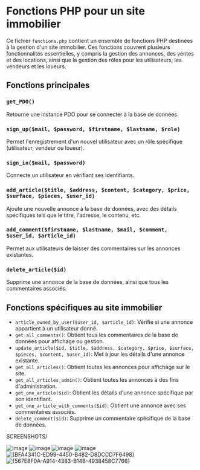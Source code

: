# Fonctions PHP pour un site immobilier

Ce fichier `functions.php` contient un ensemble de fonctions PHP destinées à la gestion d'un site immobilier. Ces fonctions couvrent plusieurs fonctionnalités essentielles, y compris la gestion des annonces, des ventes et des locations, ainsi que la gestion des rôles pour les utilisateurs, les vendeurs et les loueurs.

## Fonctions principales

### `get_PDO()`

Retourne une instance PDO pour se connecter à la base de données.

### `sign_up($mail, $password, $firstname, $lastname, $role)`

Permet l'enregistrement d'un nouvel utilisateur avec un rôle spécifique (utilisateur, vendeur ou loueur).

### `sign_in($mail, $password)`

Connecte un utilisateur en vérifiant ses identifiants.

### `add_article($title, $address, $content, $category, $price, $surface, $pieces, $user_id)`

Ajoute une nouvelle annonce à la base de données, avec des détails spécifiques tels que le titre, l'adresse, le contenu, etc.

### `add_comment($firstname, $lastname, $mail, $comment, $user_id, $article_id)`

Permet aux utilisateurs de laisser des commentaires sur les annonces existantes.

### `delete_article($id)`

Supprime une annonce de la base de données, ainsi que tous les commentaires associés.

## Fonctions spécifiques au site immobilier

- `article_owned_by_user($user_id, $article_id)`: Vérifie si une annonce appartient à un utilisateur donné.
- `get_all_comments()`: Obtient tous les commentaires de la base de données pour affichage ou gestion.
- `update_article($id, $title, $address, $category, $price, $surface, $pieces, $content, $user_id)`: Met à jour les détails d'une annonce existante.
- `get_all_articles()`: Obtient toutes les annonces pour affichage sur le site.
- `get_all_articles_admin()`: Obtient toutes les annonces à des fins d'administration.
- `get_one_article($id)`: Obtient les détails d'une annonce spécifique par son identifiant.
- `get_one_article_with_comments($id)`: Obtient une annonce avec ses commentaires associés.
- `delete_comment($id)`: Supprime un commentaire spécifique de la base de données.

SCREENSHOTS/

![image](https://github.com/user-attachments/assets/1dc343c7-8ec4-495c-8ba9-537e46cef76d)
![image](https://github.com/user-attachments/assets/4cfbb71b-eb2b-48fb-b1f3-7a2327bf2704)
![image](https://github.com/user-attachments/assets/af5f902e-36b7-4bf7-bed1-485072523d43)
![image](https://github.com/user-attachments/assets/d0183de4-6563-4665-a8d3-813dea04ebbc)
![{BFA4341C-ED99-4450-B482-D8DCCD7F6498}](https://github.com/user-attachments/assets/416eb851-bce3-4e04-b612-7e65714e3001)
![{567E8F0A-A914-4383-B14B-4938458C7766}](https://github.com/user-attachments/assets/b44a26a9-1b14-4c29-8ce1-021cb25c46fa)
